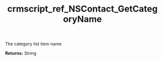 ﻿---
title: crmscript_ref_NSContact_GetCategoryName
description: String NSContact.GetCategoryName()
intellisense: NSContact.GetCategoryName
keywords: NSContact, GetCategoryName
so.topic: reference
---

The category list item name

**Returns:** String



